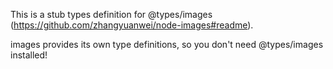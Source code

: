 This is a stub types definition for @types/images (https://github.com/zhangyuanwei/node-images#readme).

images provides its own type definitions, so you don't need @types/images installed!